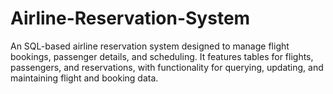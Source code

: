 # Airline-Reservation-System
An SQL-based airline reservation system designed to manage flight bookings, passenger details, and scheduling. It features tables for flights, passengers, and reservations, with functionality for querying, updating, and maintaining flight and booking data.
